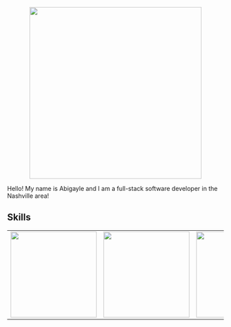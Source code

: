 <div align="center">
<img  width="400" src="https://user-images.githubusercontent.com/87338763/201758335-bd4f6fca-6632-42e6-9a14-4bf3e73e2e6f.png"> 
</div>


Hello! My name is Abigayle and I am a full-stack software developer in the Nashville area!  


## Skills
<table>
  <tr>
    <td valign="top"><img  width="200" src="https://upload.wikimedia.org/wikipedia/commons/thumb/a/a7/React-icon.svg/2300px-React-icon.svg.png"> </td>
    <td valign="top"><img  width="200" src="https://cdn-icons-png.flaticon.com/512/4299/4299956.png"> </td>
    <td valign="top"><img  width="200" src="https://cdn-icons-png.flaticon.com/512/5968/5968705.png"> </td>
    <td valign="top"><img  width="200" src="https://upload.wikimedia.org/wikipedia/commons/thumb/d/d5/Tailwind_CSS_Logo.svg/1200px-Tailwind_CSS_Logo.svg.png"/></td>
    <td valign="top"><img  width="200" src="https://cdn-icons-png.flaticon.com/512/5968/5968292.png"> </td>
       <td valign="top"><img  width="200" src="https://cdn-icons-png.flaticon.com/512/74/74906.png"> </td>
   
  </tr>
</table>







